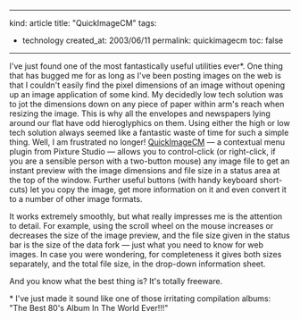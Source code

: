 -----
kind: article
title: "QuickImageCM"
tags:
- technology
created_at: 2003/06/11
permalink: quickimagecm
toc: false
-----

<p>I've just found one of the most fantastically useful utilities ever*. One thing that has bugged me for as long as I've been posting images on the web is that I couldn't easily find the pixel dimensions of an image without opening up an image application of some kind. My decidedly low tech solution was to jot the dimensions down on any piece of paper within arm's reach when resizing the image. This is why all the envelopes and newspapers lying around our flat have odd hieroglyphics on them. Using either the high or low tech solution always seemed like a fantastic waste of time for such a simple thing. Well, I am frustrated no longer! <a href="http://www.pixture.com/macosx.php">QuickImageCM</a> &mdash; a contextual menu plugin from Pixture Studio &mdash; allows you to control-click (or right-click, if you are a sensible person with a two-button mouse) any image file to get an instant preview with the image dimensions and file size in a status area at the top of the window. Further useful buttons (with handy keyboard short-cuts) let you copy the image, get more information on it and even convert it to a number of other image formats.</p>

<p>It works extremely smoothly, but what really impresses me is the attention to detail. For example, using the scroll wheel on the mouse increases or decreases the size of the image preview, and the file size given in the status bar is the size of the data fork &mdash; just what you need to know for web images. In case you were wondering, for completeness it gives both sizes separately, and the total file size, in the drop-down information sheet.</p>

<p>And you know what the best thing is? It's totally freeware.</p>

<p>* I've just made it sound like one of those irritating compilation albums: "The Best 80's Album In The World Ever!!!"</p>


